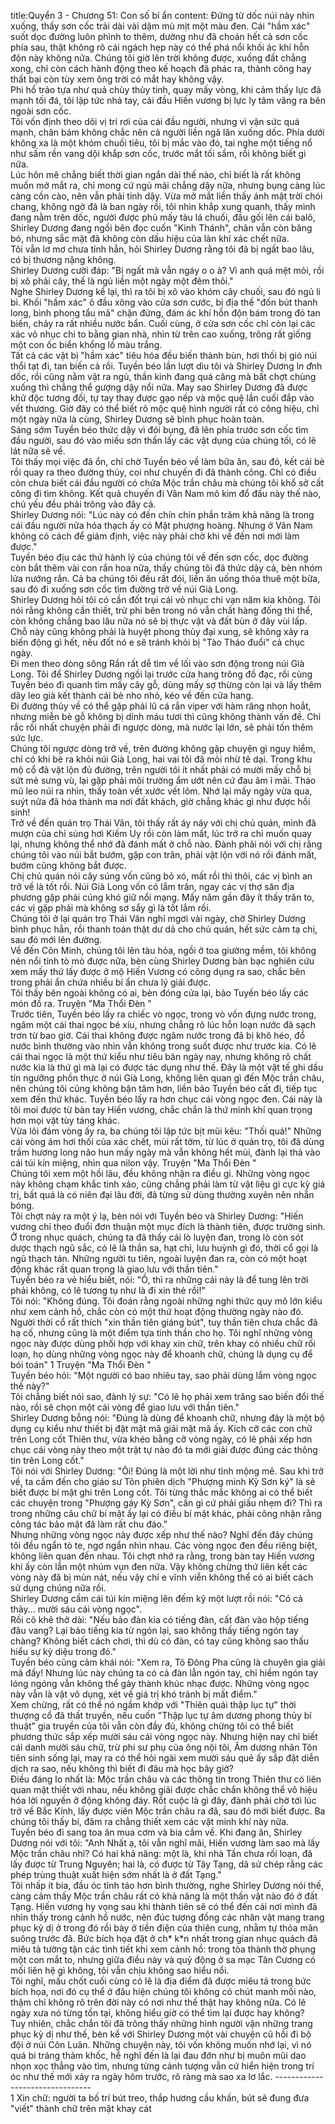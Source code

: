 title:Quyển 3 - Chương 51: Con số bí ẩn
content:
Đứng từ dốc núi này nhìn xuống, thấy sơn cốc trải dài vài dặm mù mịt một màu đen. Cái "hầm xác" suốt dọc đường luôn phình to thêm, dường như đã choán hết cả sơn cốc phía sau, thật không rõ cái ngách hẹp này có thể phá nổi khối ác khí hỗn độn này không nữa. Chúng tôi giờ lên trời không được, xuống đất chẳng xong, chỉ còn cách hành động theo kế hoạch đã phác ra, thành công hay thất bại còn tùy xem ông trời có mắt hay không vậy.<br>Phi hổ trảo tựa như quả chùy thủy tinh, quay mấy vòng, khi cảm thấy lực đã mạnh tối đá, tôi lập tức nhả tay, cái đầu Hiến vương bị lực ly tâm văng ra bên ngoài sơn cốc.<br>Tôi vốn định theo dõi vị trí rơi của cái đầu người, nhưng vì vận sức quá mạnh, chân bám không chắc nên cả người liền ngã lăn xuống dốc. Phía dưới không xa là một khóm chuối tiêu, tôi bị mắc vào đó, tai nghe một tiếng nổ như sấm rền vang dội khắp sơn cốc, trước mắt tối sầm, rồi không biết gì nữa.<br>Lúc hôn mê chẳng biết thời gian ngắn dài thế nào, chỉ biết là rất không muốn mở mắt ra, chỉ mong cứ ngủ mãi chẳng dậy nữa, nhưng bụng càng lúc càng cồn cào, nên vẫn phải tỉnh dậy. Vừa mở mắt liền thấy ánh mặt trời chói chang, không ngờ đã là ban ngày rồi, tôi nhìn khắp xung quanh, thấy mình đang nằm trên dốc, người được phủ mấy tàu lá chuối, đầu gối lên cái balô, Shirley Dương đang ngồi bên đọc cuốn "Kinh Thánh", chân vẫn còn băng bó, nhưng sắc mặt đã không còn dấu hiệu của làn khí xác chết nữa.<br>Tôi vẫn lơ mơ chưa tỉnh hẳn, hỏi Shirley Dương rằng tôi đã bị ngất bao lâu, có bị thương nặng không.<br>Shirley Dương cười đáp: "Bị ngất mà vẫn ngáy o o à? Vì anh quá mệt mỏi, rồi bị xô phải cây, thế là ngủ liền một ngày một đêm thôi."<br>Nghe Shirley Dương kể lại, thì ra tôi bị xô vào khóm cây chuối, sau đó ngủ li bì. Khối "hầm xác" ô đầu xông vào cửa sơn cước, bị địa thế "đốn bút thanh long, bình phong tẩu mã" chặn đứng, đám ác khí hỗn độn bám trong đó tan biến, chảy ra rất nhiều nước bẩn. Cuối cùng, ở cửa sơn cốc chỉ còn lại các xác vỏ nhục chi to bằng gian nhà, nhìn từ trên cao xuống, trông rất giống một con ốc biển khổng lồ màu trắng.<br>Tất cả các vật bị "hầm xác" tiêu hóa đều biến thành bùn, hơi thối bị gió núi thổi tạt đi, tan biến cả rồi. Tuyền béo lần lượt dìu tôi và Shirley Dương l*n đ*nh dốc, rồi cũng nằm vật ra ngủ, thần kinh đang quá căng mà bất chợt chùng xuống thì chẳng thể gượng dậy nổi nữa. May sao Shirley Dương đã được khử độc tương đối, tự tay thay được gạo nếp và mộc quệ lần cuối đắp vào vết thương. Giờ đây có thể biết rõ mộc quệ hình người rất có công hiệu, chỉ một ngày nữa là cùng, Shirley Dương sẽ bình phục hoàn toàn.<br>Sáng sớm Tuyền béo thức dậy vì đói bụng, đã lên phía trước sơn cốc tìm đầu người, sau đó vào miếu sơn thần lấy các vật dụng của chúng tối, có lẽ lát nữa sẽ về.<br>Tôi thấy mọi việc đã ổn, chỉ chờ Tuyền béo về làm bữa ăn, sau đó, kết cái bè rồi quay ra theo đường thủy, coi như chuyến đi đã thành công. Chỉ có điều còn chưa biết cái đầu người có chứa Mộc trần châu mà chúng tôi khổ sở cất công đi tìm không. Kết quả chuyến đi Vân Nam mô kim đổ đấu này thế nào, chủ yếu đều phải trông vào đây cả.<br>Shirley Dương nói: "Lúc này có đến chín chín phần trăm khả năng là trong cái đầu người nửa hóa thạch ấy có Mật phượng hoàng. Nhưng ở Vân Nam không có cách để giám định, việc này phải chờ khi về đến nơi mới làm được."<br>Tuyền béo địu các thứ hành lý của chúng tôi về đến sơn cốc, dọc đường còn bắt thêm vài con rắn hoa nữa, thấy chúng tôi đã thức dậy cả, bèn nhóm lửa nướng rắn. Cả ba chúng tôi đều rất đói, liền ăn uống thỏa thuê một bữa, sau đó đi xuống sơn cốc tìm đường trở về núi Già Long.<br>Shirley Dương hỏi tôi có cần đốt trụi cái vỏ nhục chi vạn năm kia không. Tôi nói rằng không cần thiết, trừ phi bên trong nó vẫn chất hàng đống thi thể, còn không chẳng bao lâu nữa nó sẽ bị thực vật và đất bùn ở đây vùi lấp. Chỗ này cũng không phải là huyệt phong thủy đại xung, sẽ không xảy ra biến động gì hết, nếu đốt nó e sẽ tránh khỏi bị "Tào Tháo đuổi" cả chục ngày.<br>Đi men theo dòng sông Rắn rất dễ tìm về lối vào sơn động trong núi Già Long. Tôi để Shirley Dương ngồi lại trước cửa hang trông đồ đạc, rồi cùng Tuyền béo đi quanh tìm mấy cây gỗ, dùng mấy sợ thừng còn lại và lấy thêm dây leo già kết thành cái bè nho nhỏ, kéo về đến cửa hang.<br>Đi đường thủy về có thể gặp phải lũ cá rắn viper với hàm răng nhọn hoắt, nhưng miễn bè gỗ không bị dính máu tươi thì cũng không thành vấn đề. Chỉ rắc rối nhất chuỵện phải đi ngược dòng, mà nước lại lớn, sẽ phải tốn thêm sức lực.<br>Chúng tôi ngược dòng trở về, trên đường không gặp chuyện gì nguy hiểm, chỉ có khi bè ra khỏi núi Già Long, hai vai tôi đã mỏi nhừ tê dại. Trong khu mộ cổ đã vật lộn đủ đường, trên người tôi ít nhất phải có mười mấy chỗ bị sứt mẻ sưng vù, lại gặp phải môi trường ẩm ướt nên cứ đau âm ỉ mãi. Tháo mũ leo núi ra nhìn, thấy toàn vết xước vết lõm. Nhớ lại mấy ngày vừa qua, suýt nữa đã hóa thành ma nơi đất khách, giờ chẳng khác gì như được hồi sinh!<br>Trở về đến quán trọ Thái Vân, tôi thấy rất áy náy với chị chủ quán, mình đã mượn của chỉ súng hơi Kiếm Uy rồi còn làm mất, lúc trở ra chỉ muốn quay lại, nhưng không thể nhớ đã đánh mất ở chỗ nào. Đành phải nói với chị rằng chúng tôi vào núi bắt bướm, gặp con trăn, phải vật lộn với nó rồi đánh mất, bướm cũng không bắt được.<br>Chị chủ quán nói cây súng vốn cũng bỏ xó, mất rồi thì thôi, các vị bình an trở về là tốt rồi. Núi Già Long vốn có lắm trăn, ngay các vị thợ săn địa phương gặp phải cúng khó giữ nổi mạng. Mấy năm gần đây ít thấy trăn to, các vị gặp phải mà không sơ sẩy gì là tốt lắm rồi.<br>Chúng tôi ở lại quán trọ Thái Vân nghỉ mgơi vài ngày, chờ Shirley Dương bình phục hẳn, rồi thanh toán thật dư dả cho chủ quán, hết sức cảm tạ chị, sau đó mới lên đường.<br>Về đến Côn Minh, chúng tôi lên tàu hỏa, ngồi ở toa giường mềm, tôi không nén nổi tính tò mò được nữa, bèn cùng Shirley Dương bàn bạc nghiên cứu xem mấy thứ lấy được ở mộ Hiến Vương có công dụng ra sao, chắc bên trong phải ẩn chứa nhiều bí ẩn chưa lý giải được.<br>Tôi thấy bên ngoài không có ai, bèn đóng cửa lại, bảo Tuyến béo lấy các món đồ ra. Truyện "Ma Thổi Đèn " <br>Trước tiên, Tuyền béo lấy ra chiếc vò ngọc, trong vò vốn đựng nước trong, ngâm một cái thai ngọc bé xíu, nhưng chẳng rõ lúc hỗn loạn nước đã sạch trơn từ bao giờ. Cái thai không được ngâm nước trong đã bị khô héo, đổ nước bình thường vào nhìn vẫn không trong suốt được như trước kia. Có lẽ cái thai ngọc là một thứ kiểu như tiêu bản ngày nay, nhưng không rõ chất nước kia là thứ gì mà lại có được tác dụng như thế. Đây là một vật tế ghi dấu tín ngưỡng phồn thực ở núi Già Long, không liên quan gì đến Mộc trần châu, nên chúng tôi cũng không bận tâm hơn, liền bảo Tuyền béo cất đi, tiếp tục xem đến thứ khác. Tuyền béo lấy ra hơn chục cái vòng ngọc đen. Cái này là tôi moi được từ bàn tay Hiến vương, chắc chắn là thứ minh khí quan trọng hơn mọi vật tùy táng khác.<br>Vừa lôi đám vòng ấy ra, ba chúng tôi lập tức bịt mũi kêu: "Thối quá!" Những cái vòng ám hơi thối của xác chết, mùi rất tởm, từ lúc ở quán trọ, tôi đã dùng trầm hương long não hun mấy ngày mà vẫn không hết mùi, đành lại thả vào cái túi kín miệng, nhìn qua nilon vậy. Truyện "Ma Thổi Đèn " <br>Chúng tôi xem một hồi lâu, đều không nhận ra điều gì. Những vòng ngọc này không chạm khắc tinh xảo, cũng chẳng phải làm từ vật liệu gì cực kỳ giá trị, bất quá là có niên đại lâu đời, đã từng sử dùng thường xuyên nên nhẵn bóng.<br>Tôi chợt nảy ra một ý lạ, bèn nói với Tuyền béo và Shirley Dương: "Hiến vương chỉ theo đuổi đơn thuận một mục đích là thành tiên, được trường sinh. Ở trong nhục quách, chúng ta đã thấy cái lò luyện đan, trong lò còn sót dược thạch ngũ sắc, có lẽ là thần sa, hạt chì, lưu huỳnh gì đó, thời cổ gọi là ngũ thạch tán. Những người tu tiên, ngoài luyện đan ra, còn có một hoạt động khác rất quan trọng là giao lưu với thần tiên."<br>Tuyền béo ra vẻ hiểu biết, nói: "Ồ, thì ra những cái này là để tung lên trời phải không, có lẽ tương tụ như là đi xin thẻ rồi!"<br>Tôi nói: "Không đúng. Tôi đoán rằng ngoài những nghi thức quy mô lớn kiểu như xem cảnh hồ, chắc còn có một thứ hoạt động thường ngày nào đó. Người thời cổ rất thích "xin thần tiên giáng bút", tuy thần tiên chưa chắc đã hạ cố, nhưng cũng là một điểm tựa tinh thần cho họ. Tôi nghĩ những vòng ngọc này được dùng phối hợp với khay xin chữ, trên khay có nhiều chữ rối loạn, họ dùng những vòng ngọc này để khoanh chữ, chúng là dụng cụ để bói toán" 1 Truyện "Ma Thổi Đèn " <br>Tuyền béo hỏi: "Một người có bao nhiêu tay, sao phải dùng lắm vòng ngọc thế này?"<br>Tôi chẳng biết nói sao, đành lý sự: "Có lẽ họ phải xem trăng sao biến đổi thế nào, rồi sẽ chọn một cái vòng để giao lưu với thần tiên."<br>Shirley Dương bỗng nói: "Đúng là dùng để khoanh chữ, nhưng đây là một bộ dụng cụ kiểu như thiết bị đặt mật mã giải mật mã ấy. Kích cỡ các con chữ trên Long cốt Thiên thư, vừa khéo bằng cỡ vòng ngày, có lẽ phải xếp hơn chục cái vòng này theo một trật tự nào đó ta mới giải được đúng các thông tin trên Long cốt."<br>Tôi nói với Shirley Dương: "Ôi! Đúng là một lời như tỉnh mộng mê. Sau khi trở về, ta cầm đến cho giáo sư Tôn phiên dịch "Phượng minh Kỳ Sơn ký" là sẽ biết được bí mật ghi trên Long cốt. Tôi từng thắc mắc không ai có thể biết các chuyện trong "Phượng gáy Kỳ Sơn", cần gì cứ phải giấu nhẹm đi? Thì ra trong những câu chữ bí mật ấy lại có điều bí mật khác, phải công nhận rằng công tác bảo mật đã làm rất chu đáo."<br>Nhưng những vòng ngọc này được xếp như thế nào? Nghĩ đến đây chúng tôi đều ngẩn tò te, ngơ ngẩn nhìn nhau. Các vòng ngọc đen đều riêng biệt, không liên quan đến nhau. Tôi chợt nhớ ra rằng, trong bàn tay Hiến vương khi ấy còn lẫn một nhúm vụn đen nữa. Vậy không chừng thứ liên kết các vòng này đã bị mủn nát, nếu vậy chỉ e vĩnh viễn không thể có ai biết cách sử dụng chúng nữa rồi.<br>Shirley Dương cầm cái túi kín miệng lên đếm kỹ một lượt rồi nói: "Có cả thảy... mười sáu cái vòng ngọc".<br>Rồi cô khẽ thở dài: "Nếu bảo đàn kia có tiếng đàn, cất đàn vào hộp tiếng đâu vang? Lại bảo tiếng kia từ ngón lại, sao không thấy tiếng ngón tay chàng? Không biết cách chơi, thì dù có đàn, có tay cũng không sao thấu hiểu sự kỳ diệu trong đó."<br>Tuyền béo cũng cảm khái nói: "Xem ra, Tô Đông Pha cũng là chuyên gia giải mã đấy! Nhưng lúc này chúng ta có cả đàn lẫn ngón tay, chỉ hiềm ngón tay lóng ngóng vẫn không thể gảy thành khúc nhạc được. Những vòng ngọc này vẫn là vật vô dụng, xét về giá trị khó tránh bị mất điểm."<br>Xem chừng, rất có thể nó ngầm khớp với "Thiên quái thập lục tự" thời thượng cổ đã thất truyền, nếu cuốn "Thập lục tự âm dương phong thủy bí thuật" gia truyền của tôi vẫn còn đầy đủ, không chừng tôi có thể biết phương thức sắp xếp mười sáu cái vòng ngọc này. Nhưng hiện nay chỉ biết cái danh mười sáu chữ, trừ phi sư phụ của ông nội tôi, Âm dương nhãn Tôn tiên sinh sống lại, may ra có thể hỏi ngài xem mười sáu quẻ ấy sắp đặt diễn dịch ra sao, nếu không thì biết đi đâu mà học bây giờ?<br>Điều đáng lo nhất là: Mộc trần châu và các thông tin trong Thiên thư có liên quan mật thiết với nhau, nếu không giải được chắc chắn không thể vô hiệu hóa lời nguyền ở động không đáy. Rổt cuộc là gì đây, đành phải chờ tới lúc trở về Bắc Kinh, lấy được viên Mộc trần châu ra đã, sau đó mới biết được. Ba chúng tôi thấy bí, đâm ra chẳng thiết xem các vật minh khí này nữa.<br>Tuyền béo đi sang toa ăn mua cơm và bia cầm về. Khi đang ăn, Shirley Dương nói với tôi: "Anh Nhất ạ, tôi vẫn nghĩ mãi, Hiến vương làm sao mà lấy Mộc trần châu nhỉ? Có hai khả năng: một là, khi nhà Tần chưa rối loạn, đã lấy được từ Trung Nguyên; hai là, có được từ Tây Tạng, dã sử chép rằng các phép trùng thuật xuất hiện sớm nhất là ở đất Tạng."<br>Tôi nhấp ít bia, đầu óc tỉnh táo hơn bình thường, nghe Shirley Dương nói thế, càng cảm thấy Mộc trần châu rất có khả năng là một thần vật nào đó ở đất Tạng. Hiến vương hy vọng sau khi thành tiên sẽ có thể đến cái nơi mình đã nhìn thấy trong cảnh hồ nước, nên đúc tượng đồng các nhân vật mang trang phục kỳ dị ở trong đó rồi bày ở tiền điện của thiên cung, nhằm tự thỏa mãn suông trước đã. Bức bích họa đặt ở ch* k*n nhất trong gian nhục quách đã miêu tả tường tận các tình tiết khi xem cảnh hồ: trong tòa thành thờ phụng một con mắt to, nhưng giữa điều này và quỷ động ở sa mạc Tân Cương có mối liên hệ gì không, tôi vẫn chịu không sao hiểu nổi.<br>Tôi nghĩ, mấu chốt cuối cùng có lẽ là địa điểm đã được miêu tả trong bức bích họa, nơi đó cụ thể ở đâu hiện chúng tôi không có chút manh mối nào, thậm chỉ không rõ trên đời này có nơi như thế thật hay không nữa. Có lẽ ngày xưa nó từng tồn tại, không hiểu giờ có thể tìm lại được hay không?<br>Tuy nhiên, chắc chắn tôi đã trông thấy những hình người vận những trang phục kỳ dị như thế, bèn kể với Shirley Dương một vài chuyện cũ hồi đi bộ đội ở núi Côn Luân. Những chuyện này, tôi vốn không muốn nhớ lại, vì nó quá bi tráng thảm khốc, hễ nghĩ đến là lại đau đớn như bị muôn mũi dao nhọn xọc thẳng vào tìm, nhưng từng cảnh tượng vẫn cứ hiển hiện trong trí óc như thế mới xảy ra ngày hôm trước, rõ ràng mà sao xa lơ lắc. --------------------------------<br>1 Xin chữ: người ta bố trí bút treo, thắp hương cầu khấn, bút sẽ đung đưa "viết" thành chữ trên mặt khay cát